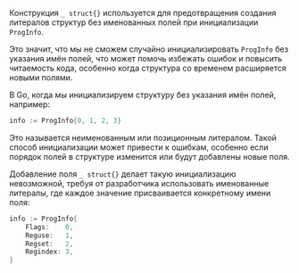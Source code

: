
Конструкция `_ struct{}` используется для предотвращения создания литералов структур без именованных полей при инициализации `ProgInfo`. 

Это значит, что мы не сможем случайно инициализировать `ProgInfo` без указания имён полей, что может помочь избежать ошибок и повысить читаемость кода, особенно когда структура со временем расширяется новыми полями.

В Go, когда мы инициализируем структуру без указания имён полей, например:
```go
info := ProgInfo{0, 1, 2, 3}
```

Это называется неименованным или позиционным литералом. Такой способ инициализации может привести к ошибкам, особенно если порядок полей в структуре изменится или будут добавлены новые поля.

Добавление поля `_ struct{}` делает такую инициализацию невозможной, требуя от разработчика использовать именованные литералы, где каждое значение присваивается конкретному имени поля:
```go
info := ProgInfo{
    Flags:    0,
    Reguse:   1,
    Regset:   2,
    Regindex: 3,
}
```
